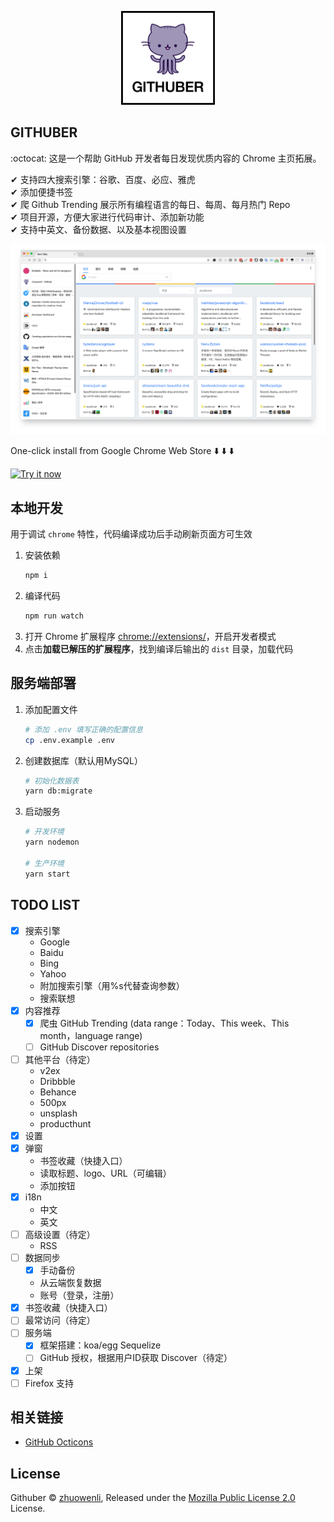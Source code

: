<p align="center">
    <img src="./assets/logo.png" width="150" />
</p>

## GITHUBER

:octocat: 这是一个帮助 GitHub 开发者每日发现优质内容的 Chrome 主页拓展。

✔ 支持四大搜索引擎：谷歌、百度、必应、雅虎<br>
✔ 添加便捷书签<br>
✔ 爬 Github Trending 展示所有编程语言的每日、每周、每月热门 Repo<br>
✔ 项目开源，方便大家进行代码审计、添加新功能<br>
✔ 支持中英文、备份数据、以及基本视图设置

![](./assets/0.png)

One-click install from Google Chrome Web Store ⬇️ ⬇️ ⬇️

<a target="_blank" href="https://chrome.google.com/webstore/detail/githuber/janmcneaglgklfljjcpihkkomeghljnf"><img alt="Try it now"  width="300" src="https://raw.github.com/GoogleChrome/chrome-app-samples/master/tryitnowbutton.png" title="Click here to install this sample from the Chrome Web Store"></img></a>

## 本地开发

用于调试 `chrome` 特性，代码编译成功后手动刷新页面方可生效

1. 安装依赖
    ```bash
    npm i
    ```
2. 编译代码
    ```bash
    npm run watch
    ```
3. 打开 Chrome 扩展程序 [chrome://extensions/](chrome://extensions/)，开启开发者模式
4. 点击**加载已解压的扩展程序**，找到编译后输出的 `dist` 目录，加载代码

## 服务端部署

1. 添加配置文件

    ```bash
    # 添加 .env 填写正确的配置信息
    cp .env.example .env
    ```

2. 创建数据库（默认用MySQL）

    ```bash
    # 初始化数据表
    yarn db:migrate
    ```

3. 启动服务

    ```bash
    # 开发环境
    yarn nodemon

    # 生产环境
    yarn start
    ```

## TODO LIST

- [x] 搜索引擎
    - Google
    - Baidu
    - Bing
    - Yahoo
    - 附加搜索引擎（用%s代替查询参数）
    - 搜索联想
- [x] 内容推荐
    - [x] 爬虫 GitHub Trending (data range：Today、This week、This month，language range)
    - [ ] GitHub Discover repositories
- [ ] 其他平台（待定）
    - v2ex
    - Dribbble
    - Behance
    - 500px
    - unsplash
    - producthunt
- [x] 设置
- [x] 弹窗
    - 书签收藏（快捷入口）
    - 读取标题、logo、URL（可编辑）
    - 添加按钮
- [x] i18n
    - 中文
    - 英文
- [ ] 高级设置（待定）
    - RSS
- [ ] 数据同步
    - [x] 手动备份
    - 从云端恢复数据
    - 账号（登录，注册）
- [x] 书签收藏（快捷入口）
- [ ] 最常访问（待定）
- [ ] 服务端
    - [x] 框架搭建：koa/egg Sequelize
    - [ ] GitHub 授权，根据用户ID获取 Discover（待定）
- [x] 上架
- [ ] Firefox 支持

## 相关链接

- [GitHub Octicons](https://octicons.github.com/)

## License
Githuber © [zhuowenli](https://github.com/zhuowenli), Released under the [Mozilla Public License 2.0](./LICENSE) License.
